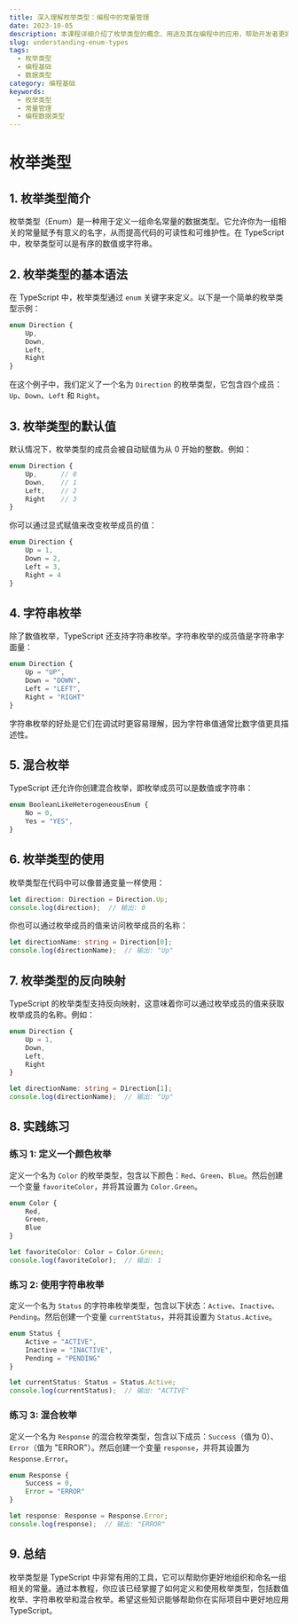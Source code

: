 ```yaml
---
title: 深入理解枚举类型：编程中的常量管理
date: 2023-10-05
description: 本课程详细介绍了枚举类型的概念、用途及其在编程中的应用，帮助开发者更好地管理常量和提高代码的可读性。
slug: understanding-enum-types
tags:
  - 枚举类型
  - 编程基础
  - 数据类型
category: 编程基础
keywords:
  - 枚举类型
  - 常量管理
  - 编程数据类型
---
```


# 枚举类型

## 1. 枚举类型简介

枚举类型（Enum）是一种用于定义一组命名常量的数据类型。它允许你为一组相关的常量赋予有意义的名字，从而提高代码的可读性和可维护性。在 TypeScript 中，枚举类型可以是有序的数值或字符串。

## 2. 枚举类型的基本语法

在 TypeScript 中，枚举类型通过 `enum` 关键字来定义。以下是一个简单的枚举类型示例：

```typescript
enum Direction {
    Up,
    Down,
    Left,
    Right
}
```

在这个例子中，我们定义了一个名为 `Direction` 的枚举类型，它包含四个成员：`Up`、`Down`、`Left` 和 `Right`。

## 3. 枚举类型的默认值

默认情况下，枚举类型的成员会被自动赋值为从 0 开始的整数。例如：

```typescript
enum Direction {
    Up,      // 0
    Down,    // 1
    Left,    // 2
    Right    // 3
}
```

你可以通过显式赋值来改变枚举成员的值：

```typescript
enum Direction {
    Up = 1,
    Down = 2,
    Left = 3,
    Right = 4
}
```

## 4. 字符串枚举

除了数值枚举，TypeScript 还支持字符串枚举。字符串枚举的成员值是字符串字面量：

```typescript
enum Direction {
    Up = "UP",
    Down = "DOWN",
    Left = "LEFT",
    Right = "RIGHT"
}
```

字符串枚举的好处是它们在调试时更容易理解，因为字符串值通常比数字值更具描述性。

## 5. 混合枚举

TypeScript 还允许你创建混合枚举，即枚举成员可以是数值或字符串：

```typescript
enum BooleanLikeHeterogeneousEnum {
    No = 0,
    Yes = "YES",
}
```

## 6. 枚举类型的使用

枚举类型在代码中可以像普通变量一样使用：

```typescript
let direction: Direction = Direction.Up;
console.log(direction);  // 输出: 0
```

你也可以通过枚举成员的值来访问枚举成员的名称：

```typescript
let directionName: string = Direction[0];
console.log(directionName);  // 输出: "Up"
```

## 7. 枚举类型的反向映射

TypeScript 的枚举类型支持反向映射，这意味着你可以通过枚举成员的值来获取枚举成员的名称。例如：

```typescript
enum Direction {
    Up = 1,
    Down,
    Left,
    Right
}

let directionName: string = Direction[1];
console.log(directionName);  // 输出: "Up"
```

## 8. 实践练习

### 练习 1: 定义一个颜色枚举

定义一个名为 `Color` 的枚举类型，包含以下颜色：`Red`、`Green`、`Blue`。然后创建一个变量 `favoriteColor`，并将其设置为 `Color.Green`。

```typescript
enum Color {
    Red,
    Green,
    Blue
}

let favoriteColor: Color = Color.Green;
console.log(favoriteColor);  // 输出: 1
```

### 练习 2: 使用字符串枚举

定义一个名为 `Status` 的字符串枚举类型，包含以下状态：`Active`、`Inactive`、`Pending`。然后创建一个变量 `currentStatus`，并将其设置为 `Status.Active`。

```typescript
enum Status {
    Active = "ACTIVE",
    Inactive = "INACTIVE",
    Pending = "PENDING"
}

let currentStatus: Status = Status.Active;
console.log(currentStatus);  // 输出: "ACTIVE"
```

### 练习 3: 混合枚举

定义一个名为 `Response` 的混合枚举类型，包含以下成员：`Success`（值为 0）、`Error`（值为 "ERROR"）。然后创建一个变量 `response`，并将其设置为 `Response.Error`。

```typescript
enum Response {
    Success = 0,
    Error = "ERROR"
}

let response: Response = Response.Error;
console.log(response);  // 输出: "ERROR"
```

## 9. 总结

枚举类型是 TypeScript 中非常有用的工具，它可以帮助你更好地组织和命名一组相关的常量。通过本教程，你应该已经掌握了如何定义和使用枚举类型，包括数值枚举、字符串枚举和混合枚举。希望这些知识能够帮助你在实际项目中更好地应用 TypeScript。